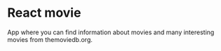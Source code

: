 # React movie

App where you can find information about movies and many interesting movies from themoviedb.org.
